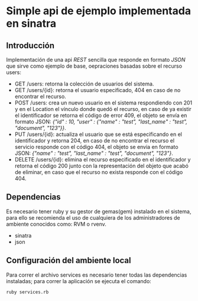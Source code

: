 Simple api de ejemplo implementada en sinatra
=============================================

Introducción
------------

Implementación de una api *REST* sencilla que responde en formato *JSON* que sirve como ejemplo de base, oepraciones basadas sobre el recurso users:

* GET /users: retorna la colección de usuarios del sistema.
* GET /users/{id}: retorna el usuario especificado, 404 en caso de no encontrar el recurso.
* POST /users: crea un nuevo usuario en el sistema respondiendo con 201 y en el Location el vínculo donde quedó el recurso, en caso de ya existir el identificador se retorna el código de error 409, el objeto se envía en formato JSON: *{"id" : 10, "user" : {"name" : "test", "last_name" : "test", "document", "123"}}*.
* PUT /users/{id}: actualiza el usuario que se está especificando en el identificador y retorna 204, en caso de no encontrar el recurso el servicio responde con el código 404, el objeto se envia en formato JSON: *{"name" : "test", "last_name" : "test", "document", "123"}*.
* DELETE /users/{id}: elimina el recurso especificado en el identificador y retorna el código 200 junto con la representación del objeto que acabó de eliminar, en caso que el recurso no exista responde con el código 404.

Dependencias
------------

Es necesario tener ruby y su gestor de gemas(gem) instalado en el sistema, para ello se recomienda el uso de cualquiera de los administradores de ambiente conocidos como: RVM o rvenv.

* sinatra
* json

Configuración del ambiente local
--------------------------------

Para correr el archivo services es necesario tener todas las dependencias instaladas; para correr la aplicación se ejecuta el comando:

    ruby services.rb